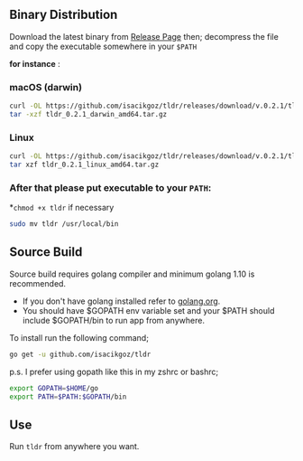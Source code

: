 ## Binary Distribution
Download the latest binary from [Release Page](https://github.com/isacikgoz/tldr/releases) then; decompress the file and copy the executable somewhere in your `$PATH`

**for instance** :

### macOS (darwin)
```bash
curl -OL https://github.com/isacikgoz/tldr/releases/download/v.0.2.1/tldr_0.2.1_darwin_amd64.tar.gz  
tar -xzf tldr_0.2.1_darwin_amd64.tar.gz  
```

### Linux
```bash
curl -OL https://github.com/isacikgoz/tldr/releases/download/v.0.2.1/tldr_0.2.1_linux_amd64.tar.gz
tar xzf tldr_0.2.1_linux_amd64.tar.gz
```

### After that please put executable to your `PATH`:
*`chmod +x tldr` if necessary
```bash
sudo mv tldr /usr/local/bin
```

## Source Build
Source build requires golang compiler and minimum golang 1.10 is recommended.
- If you don't have golang installed refer to [golang.org](https://golang.org/dl/).
- You should have $GOPATH env variable set and your $PATH should include $GOPATH/bin to run app from anywhere.

To install run the following command;
```bash
go get -u github.com/isacikgoz/tldr
```

p.s. I prefer using gopath like this in my zshrc or bashrc;
```bash
export GOPATH=$HOME/go
export PATH=$PATH:$GOPATH/bin
```

## Use
Run `tldr` from anywhere you want.